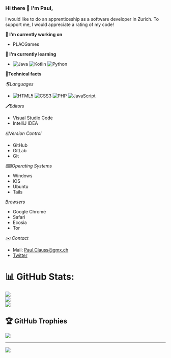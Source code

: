 ### Hi there 👋 I'm Paul, 

I would like to do an apprenticeship as a software developer in Zurich. To support me, I would appreciate a rating of my code!

**🔭 I’m currently working on**
  - PLACGames
  
**🌱 I'm currently learning**
- ![Java](https://img.shields.io/badge/java-%23ED8B00.svg?style=for-the-badge&logo=java&logoColor=white)
![Kotlin](https://img.shields.io/badge/kotlin-%230095D5.svg?style=for-the-badge&logo=kotlin&logoColor=white)
![Python](https://img.shields.io/badge/python-3670A0?style=for-the-badge&logo=python&logoColor=ffdd54)

**💼Technical facts**

*🌎Languages*
- ![HTML5](https://img.shields.io/badge/html5-%23E34F26.svg?style=for-the-badge&logo=html5&logoColor=white)
![CSS3](https://img.shields.io/badge/css3-%231572B6.svg?style=for-the-badge&logo=css3&logoColor=white)
![PHP](https://img.shields.io/badge/php-%23777BB4.svg?style=for-the-badge&logo=php&logoColor=white)
![JavaScript](https://img.shields.io/badge/javascript-%23323330.svg?style=for-the-badge&logo=javascript&logoColor=%23F7DF1E)

*🖊Editors*
- Visual Studio Code
- IntelliJ IDEA

*☑️Version Control*
- GitHub
- GitLab
- Git

*⌨Operating Systems*
- Windows
- iOS
- Ubuntu
- Tails

*Browsers*
- Google Chrome
- Safari
- Ecosia
- Tor

*✉️ Contact*
- Mail: Paul.Clauss@gmx.ch
- [Twitter](https://twitter.com/EntenPlac)

# 📊 GitHub Stats:
![](https://github-readme-stats.vercel.app/api?username=EntenPLAC&theme=dark&hide_border=false&include_all_commits=false&count_private=false)<br/>
![](https://github-readme-streak-stats.herokuapp.com/?user=EntenPLAC&theme=dark&hide_border=false)<br/>
![](https://github-readme-stats.vercel.app/api/top-langs/?username=EntenPLAC&theme=dark&hide_border=false&include_all_commits=false&count_private=false&layout=compact)

## 🏆 GitHub Trophies
![](https://github-profile-trophy.vercel.app/?username=EntenPLAC&theme=radical&no-frame=false&no-bg=true&margin-w=4)

---
[![](https://visitcount.itsvg.in/api?id=EntenPLAC&icon=0&color=0)](https://visitcount.itsvg.in)

